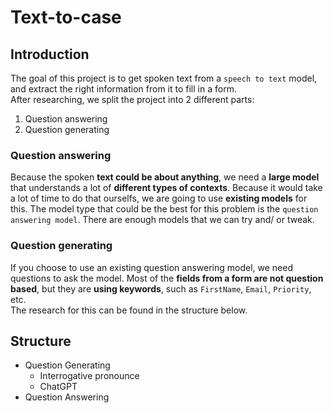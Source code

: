 # Text-to-case

## Introduction
The goal of this project is to get spoken text from a `speech to text` model, and extract the right information from it to fill in a form.<br>
After researching, we split the project into 2 different parts:<br>
1. Question answering
2. Question generating

### Question answering
Because the spoken **text could be about anything**, we need a **large model** that understands a lot of **different types of contexts**. Because it would take a lot of time to do that ourselfs, we are going to use **existing models** for this. The model type that could be the best for this problem is the `question answering model`. There are enough models that we can try and/ or tweak.
### Question generating
If you choose to use an existing question answering model, we need questions to ask the model. Most of the **fields from a form are not question based**, but they are **using keywords**, such as `FirstName`, `Email`, `Priority`, etc.<br> 
The research for this can be found in the structure below.


## Structure
- Question Generating
    - Interrogative pronounce
    - ChatGPT
- Question Answering